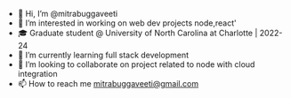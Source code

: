 - 👋 Hi, I’m @mitrabuggaveeti
- 👀 I’m interested in working on web dev projects node,react'
- 🎓 Graduate student @ University of North Carolina at Charlotte | 2022-24
- 🌱 I’m currently learning full stack development
- 💞️ I’m looking to collaborate on project related to node with cloud integration
- 📫 How to reach me mitrabuggaveeti@gmail.com

<!---
mitrabuggaveeti/mitrabuggaveeti is a ✨ special ✨ repository because its `README.md` (this file) appears on your GitHub profile.
You can click the Preview link to take a look at your changes.
--->
